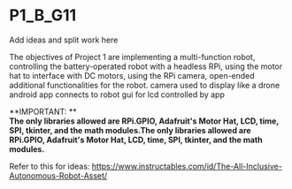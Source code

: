 # P1_B_G11

Add ideas and split work here

The objectives of Project 1 are
implementing a multi-function robot,
controlling the battery-operated robot with a headless RPi,
using the motor hat to interface with DC motors,
using the RPi camera,
open-ended additional functionalities for the robot.
camera used to display like a drone
android app connects to robot
gui for lcd controlled by app

**IMPORTANT: **<br>
**The only libraries allowed are RPi.GPIO, Adafruit's Motor Hat, LCD, time, SPI, tkinter, and the math modules.The only libraries allowed are RPi.GPIO, Adafruit's Motor Hat, LCD, time, SPI, tkinter, and the math modules.**

Refer to this for ideas:
https://www.instructables.com/id/The-All-Inclusive-Autonomous-Robot-Asset/
